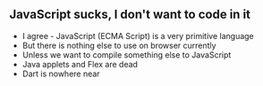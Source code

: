 ##  JavaScript sucks, I don't want to code in it

+ I agree - JavaScript (ECMA Script) is a very primitive language
+ But there is nothing else to use on browser currently
+ Unless we want to compile something else to JavaScript
+ Java applets and Flex are dead
+ Dart is nowhere near
